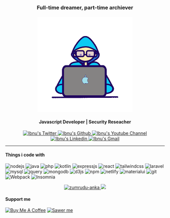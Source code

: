 <h3 align="center">Full-time dreamer, part-time archiever</h> 
<h4 align="center"><img src="https://raw.githubusercontent.com/ibnufachrizal/ibnufachrizal/master/PirateHack-AgADcgEAAugVJyI.gif" width="300px" height="300px">
<h4 align="center">Javascript Developer | Security Reseacher</h4> 


<p align="center">
  <a href="https://twitter.com/ibnufachrizal">
    <img alt="Ibnu's Twitter" src="https://img.shields.io/badge/Twitter-00acee?style=for-the-badge&logo=twitter&logoColor=white" />
  </a>
  <a href="https://github.com/ibnufachrizal/">
    <img alt="Ibnu's Github" src="https://img.shields.io/badge/GitHub-100000?style=for-the-badge&logo=github&logoColor=white" />
  </a>
  <a href="https://www.youtube.com/channel/UC4QnWn5Ck2HWpESb96ptyoQ">
    <img alt="Ibnu's Youtube Channel" src="https://img.shields.io/badge/YouTube-FF0000?style=for-the-badge&logo=youtube&logoColor=white" />
  </a>
  <a href="https://www.linkedin.com/in/ibnufachrizal/">
    <img alt="Ibnu's Linkedin" src="https://img.shields.io/badge/LinkedIn-0077B5?style=for-the-badge&logo=linkedin&logoColor=white" />
   </a>
   <a href="mailto:ibnu@sgbteam.id/">
    <img alt="Ibnu's Gmail" src="https://img.shields.io/badge/Email-c71610?style=for-the-badge&logo=gmail&logoColor=white" />
   </a>
</p>

---
 

#### Things i code with
<p>
  <img alt="nodejs" src="https://img.shields.io/badge/Node.js-43853D?style=flat-square&logo=node.js&logoColor=white" />
  <img alt="java" src="https://img.shields.io/badge/Java-ED8B00?style=flat-square&logo=java&logoColor=white" />
  <img alt="php" src="https://img.shields.io/badge/PHP-777BB4?style=flat-square&logo=php&logoColor=white" />
  <img alt="kotlin" src="https://img.shields.io/badge/Kotlin-0095D5?&style=flat-square&logo=kotlin&logoColor=white" />
  <img alt="expressjs" src="https://img.shields.io/badge/Express.js-404D59?style=flat-square" />
  <img alt="react" src="https://img.shields.io/badge/React.js-35495E?style=flat-square&logo=react.js&logoColor=4FC08D" />
  <img alt="tailwindcss" src="https://img.shields.io/badge/Tailwind_CSS-38B2AC?style=flat-square&logo=tailwind-css&logoColor=white" />
  <img alt="laravel" src="https://img.shields.io/badge/Laravel-FF2D20?style=flat-square&logo=laravel&logoColor=white" />
  <img alt="mysql" src="https://img.shields.io/badge/MySQL-00000F?style=flat-square&logo=mysql&logoColor=white" />
  <img alt="jquery" src="https://img.shields.io/badge/jQuery-0769AD?style=flat-square&logo=jquery&logoColor=white" />
  <img alt="mongodb" src="https://img.shields.io/badge/MongoDB-4EA94B?style=flat-square&logo=mongodb&logoColor=white" />
  <img alt="d3js" src="https://img.shields.io/badge/D3.js-F9A03C?style=flat-square&logo=d3.js&logoColor=white" />
  <img alt="npm" src="https://img.shields.io/badge/NPM-CB3837?style=flat-square&logo=npm&logoColor=white" />
  <img alt="netlify" src="https://img.shields.io/badge/Netlify-00C7B7?style=flat-square&logo=netlify&logoColor=white" />
  <img alt="materialui" src="https://img.shields.io/badge/Material--UI-0081CB?style=flat-square&logo=material-ui&logoColor=white" />
  <img alt="git" src="https://img.shields.io/badge/-Git-F05032?style=flat-square&logo=git&logoColor=white" />
  <img alt="Webpack" src="https://img.shields.io/badge/-Webpack-8DD6F9?style=flat-square&logo=webpack&logoColor=white" />
  <img alt="Insomnia" src="https://img.shields.io/badge/-Insomnia-5849BE?style=flat-square&logo=insomnia&logoColor=white" />
</p>

<p align=center>
  <div align=center>
    <a href="https://github.com/denvercoder1/github-readme-streak-stats" title="Go to Source">
      <img width=390 src="https://github-readme-stats.vercel.app/api?username=ibnufachrizal&theme=ayu-mirage&border=61dafb&hide_border=true" alt="zumrudu-anka" />
    </a>
    <a href="https://github.com/anuraghazra/github-readme-stats" title="Go to Source">
      <img width=390 src="https://github-readme-streak-stats.herokuapp.com/?user=ibnufachrizal&theme=ayu-mirage&border_color=61dafb&hide_border=true" />
    </a>
  </div>
</p>

#### Support me
<a href="https://www.buymeacoffee.com/ibnufachrizal" target="_blank"><img src="https://cdn.buymeacoffee.com/buttons/default-orange.png" alt="Buy Me A Coffee" height="41" width="174"></a>
<a href="https://saweria.co/ibnufachrizal" target="_blank"><img src="https://user-images.githubusercontent.com/26188697/180601310-e82c63e4-412b-4c36-b7b5-7ba713c80380.png" alt="Sawer me" height="41" width="174"></a>
